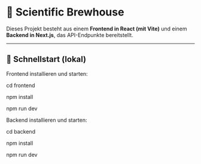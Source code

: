 # 🍺 Scientific Brewhouse

Dieses Projekt besteht aus einem **Frontend in React (mit Vite)** und einem **Backend in Next.js**, das API-Endpunkte bereitstellt.

---

## 🚀 Schnellstart (lokal)

Frontend installieren und starten:

cd frontend

npm install

npm run dev

Backend installieren und starten:

cd backend

npm install

npm run dev

